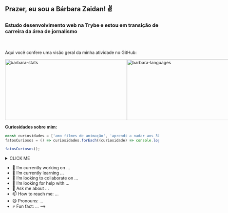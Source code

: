 ## Prazer, eu sou a Bárbara Zaidan! ✌️

### Estudo desenvolvimento web na Trybe e estou em transição de carreira da área de jornalismo

<br><br>
Aqui você confere uma visão geral da minha atividade no GitHub:
<div  style="display: flex">
  <img width="400em" height="200em" alt="barbara-stats" src="https://github-readme-stats.vercel.app/api?username=barbarazaidan&show_icons=true&theme=jolly">
  <img width="400em" height="200em" alt="barbara-languages" src="https://github-readme-stats.vercel.app/api/top-langs/?username=barbarazaidan&layout=compact&theme=jolly">
</div>

**Curiosidades sobre mim:**

```javascript
const curiosidades = ['amo filmes de animação', 'aprendi a nadar aos 30 anos', 'quero participar de uma maratona aquática', 'sou mãe de gato', 'a Família Adams me dá medo']
fatosCuriosos = () => curiosidades.forEach((curiosidade) => console.log(curiosidade));

fatosCuriosos();
```

<details><summary>CLICK ME</summary>
<p>

#### We can hide anything, even code!

```ruby
   puts "Hello World"
```

</p>
</details>




- 🔭 I’m currently working on ...
- 🌱 I’m currently learning ...
- 👯 I’m looking to collaborate on ...
- 🤔 I’m looking for help with ...
- 💬 Ask me about ...
- 📫 How to reach me: ...
- 😄 Pronouns: ...
- ⚡ Fun fact: ...
-->
